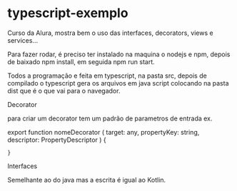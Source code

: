 # typescript-exemplo

Curso da Alura, mostra bem o uso das interfaces, decorators, views e services...

Para fazer rodar, é preciso ter instalado na maquina o nodejs e npm, depois de baixado npm install, em seguida npm run start.

Todos a programação e feita em typescript, na pasta src, depois de compilado o typescript gera os arquivos em java script colocando na pasta dist que é o que vai para o navegador.

Decorator

para criar um decorator tem um padrão de parametros de entrada ex.

export function nomeDecorator (
        target: any,
        propertyKey: string,
        descriptor: PropertyDescriptor
    ) {


    }

Interfaces

Semelhante ao do java mas a escrita é igual ao Kotlin.



